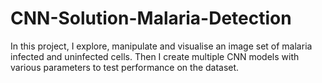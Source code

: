 # CNN-Solution-Malaria-Detection
In this project, I explore, manipulate and visualise an image set of malaria infected and uninfected cells. Then I create multiple CNN models with various parameters to test performance on the dataset. 
